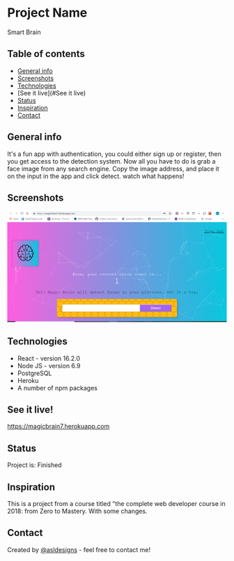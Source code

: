 # Project Name
 Smart Brain

## Table of contents
* [General info](#general-info)
* [Screenshots](#screenshots)
* [Technologies](#technologies)
* [See it live](#See it live)
* [Status](#status)
* [Inspiration](#inspiration)
* [Contact](#contact)

## General info

It's a fun app with authentication, you could either sign up or register, then you get access to the detection system. Now all you have to do is grab a face image from any search engine. Copy the image address, and place it on the input in the app and click detect. watch what happens!


## Screenshots
![Example screenshot](./img/magic-brain.png)

## Technologies
* React - version 16.2.0
* Node JS - version 6.9
* PostgreSQL 
* Heroku
* A number of npm packages 

## See it live!

https://magicbrain7.herokuapp.com

## Status
Project is: Finished

## Inspiration

This is a project from a course titled "the complete web developer course in 2018: from Zero to Mastery. With some changes.

## Contact
Created by [@asldesigns](https://portfolio.aslwebdesign.net/) - feel free to contact me!